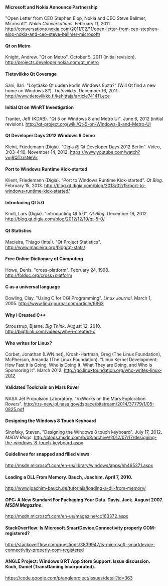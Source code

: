 #### Microsoft and Nokia Announce Partnership
"Open Letter from CEO Stephen Elop, Nokia and CEO Steve Ballmer, Microsoft". _Nokia Conversations_. February 11, 2011. http://conversations.nokia.com/2011/02/11/open-letter-from-ceo-stephen-elop-nokia-and-ceo-steve-ballmer-microsoft/

#### Qt on Metro
Knight, Andrew. "Qt on Metro". October 5, 2011 (initial revision). http://projects.developer.nokia.com/qt_metro

#### Tietoviikko Qt Coverage
Sani, Ilari. "Löytääkö Qt uuden kodin Windows 8:sta?" (Will Qt find a new home on Windows 8?). _Tietoviikko_. December 16, 2011. http://www.tietoviikko.fi/kehittaja/article741411.ece

#### Initial Qt on WinRT Investigation
Tranter, Jeff (KDAB). "Qt 5 on Windows 8 and Metro UI". June 6, 2012 (initial revision). http://qt-project.org/wiki/Qt-5-on-Windows-8-and-Metro-UI

#### Qt Developer Days 2012 Windows 8 Demo
Kleint, Friedemann (Digia). "Digia @ Qt Developer Days 2012 Berlin". Video, 3:03-4:10. November 14, 2012. https://www.youtube.com/watch?v=jRQTzrsNeVk

#### Port to Windows Runtime Kick-started
Klient, Friedemann (Digia). "Port to Windows Runtime Kick-started". _Qt Blog_. February 15, 2013. http://blog.qt.digia.com/blog/2013/02/15/port-to-windows-runtime-kick-started/

#### Introducing Qt 5.0
Knoll, Lars (Digia). "Introducting Qt 5.0". _Qt Blog_. December 19, 2012. http://blog.qt.digia.com/blog/2012/12/19/qt-5-0/

#### Qt Statistics
Macieira, Thiago (Intel). "Qt Project Statistics". http://www.macieira.org/blog/qt-stats/

#### Free Online Dictionary of Computing
Howe, Denis. "cross-platform". February 24, 1998. http://foldoc.org/cross+platform

#### C as a universal language
Dowling, Clay. "Using C for CGI Programming". _Linux Journal_. March 1, 2005. http://www.linuxjournal.com/article/6863

#### Why I Created C++
Stroustrup, Bjarne. _Big Think_. August 12, 2010. http://bigthink.com/videos/why-i-created-c

#### Who writes for Linux?
Corbet, Jonathan (LWN.net), Kroah-Hartman, Greg (The Linux Foundation), McPherson, Amanda (The Linux Foundation). "Linux Kernel Development: How Fast it is Going, Who is Doing It, What They are Doing, and Who is Sponsoring It". March 2012. http://go.linuxfoundation.org/who-writes-linux-2012

#### Validated Toolchain on Mars Rover
NASA Jet Propulsion Laboratory. "VxWorks on the Mars Exploration Rovers". http://trs-new.jpl.nasa.gov/dspace/bitstream/2014/37779/1/05-0825.pdf

#### Designing the Windows 8 Touch Keyboard
Sinofsky, Steven. "Designing the Windows 8 touch keyboard". July 17, 2012. _MSDN Blogs_. http://blogs.msdn.com/b/b8/archive/2012/07/17/designing-the-windows-8-touch-keyboard.aspx

#### Guidelines for snapped and filled views
http://msdn.microsoft.com/en-us/library/windows/apps/hh465371.aspx

#### Loading a DLL From Memory. Bauch, Joachim. April 7, 2010.
http://www.joachim-bauch.de/tutorials/loading-a-dll-from-memory/

#### OPC: A New Standard For Packaging Your Data. Davis, Jack. August 2007. _MSDN Magazine_.
http://msdn.microsoft.com/en-us/magazine/cc163372.aspx


#### StackOverflow: Is Microsoft.SmartDevice.Connectivity properly COM-registered?
http://stackoverflow.com/questions/3839947/is-microsoft-smartdevice-connectivity-properly-com-registered


#### ANGLE Project: Windows 8 RT App Store Support. Issue discussion. Koch, Daniel (TransGaming Incorporated).
https://code.google.com/p/angleproject/issues/detail?id=363
